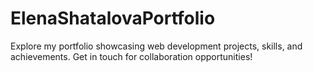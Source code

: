 # ElenaShatalovaPortfolio
Explore my portfolio showcasing web development projects, skills, and achievements. Get in touch for collaboration opportunities!
